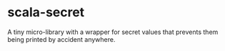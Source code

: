 # scala-secret
A tiny micro-library with a wrapper for secret values that prevents them being printed by accident anywhere.
